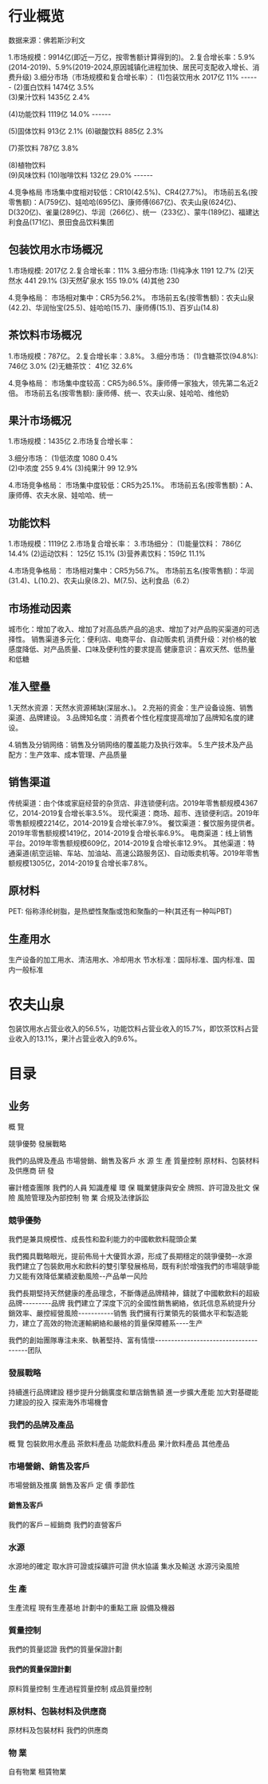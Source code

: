 # 行业概览
数据来源：佛若斯沙利文

1.市场规模：9914亿(即近一万亿，按零售额计算得到的)。
2.复合增长率：5.9%(2014-2019)、5.9%(2019-2024,原因城镇化进程加快、居民可支配收入增长、消费升级)
3.细分市场（市场规模和复合增长率）：
  (1)包装饮用水 2017亿  11%     ------ 
  (2)蛋白饮料   1474亿  3.5%     
  (3)果汁饮料   1435亿  2.4%

  (4)功能饮料   1119亿  14.0%   ------

  (5)固体饮料   913亿   2.1%
  (6)碳酸饮料   885亿   2.3%    

  (7)茶饮料     787亿   3.8%     

  (8)植物饮料   
  (9)风味饮料
  (10)咖啡饮料  132亿    29.0% ------

4.竞争格局
  市场集中度相对较低：CR10(42.5%)、CR4(27.7%)。
  市场前五名(按零售额)：A(759亿)、娃哈哈(695亿)、康师傅(667亿)、农夫山泉(624亿)、D(320亿)、雀巢(289亿)、华润（266亿）、统一（233亿）、蒙牛(189亿)、福建达利食品(171亿)、景田食品饮料集团

## 包装饮用水市场概况
1.市场规模: 2017亿
2.复合增长率：11%
3.细分市场:
  (1)纯净水          1191  12.7% 
  (2)天然水          441   29.1%
  (3)天然矿泉水       155   19.0%
  (4)其他            230   

4.竞争格局：
  市场相对集中：CR5为56.2%。
  市场前五名(按零售额)：农夫山泉(42.2)、华润怡宝(25.5)、娃哈哈(15.7)、康师傅(15.1)、百岁山(14.8)

## 茶饮料市场概况
1.市场规模：787亿。
2.复合增长率：3.8%。
3.细分市场：
  (1)含糖茶饮(94.8%): 746亿  3.0%
  (2)无糖茶饮：        41亿   32.6%

4.竞争格局：
  市场集中度较高：CR5为86.5%。康师傅一家独大，领先第二名近2倍。
  市场前五名(按零售额): 康师傅、统一、农夫山泉、娃哈哈、维他奶

## 果汁市场概况
1.市场规模：1435亿
2.市场复合增长率：

3.细分市场：
  (1)低浓度   1080   0.4%   
  (2)中浓度   255  9.4% 
  (3)纯果汁   99   12.9% 

4.市场竞争格局：
  市场集中度较低：CR5为25.1%。
  市场前五名(按零售额)：A、康师傅、农夫水泉、娃哈哈、统一

## 功能饮料
1.市场规模：1119亿
2.市场复合增长率：
3.市场细分：
  (1)能量饮料：  786亿       14.4%
  (2)运动饮料：  125亿       15.1%
  (3)营养素饮料：159亿        11.1%

4.市场竞争格局：
  市场相对集中：CR5为56.7%。
  市场前五名(按零售额)：华润(31.4)、L(10.2)、农夫山泉(8.2)、M(7.5)、达利食品（6.2）

## 市场推动因素
城市化：增加了收入、增加了对高品质产品的追求、增加了对产品购买渠道的可选择性。
销售渠道多元化：便利店、电商平台、自动贩卖机
消费升级：对价格的敏感度降低、对产品质量、口味及便利性的要求提高
健康意识：喜欢天然、低热量和低糖

## 准入壁壘
1.天然水资源：天然水资源稀缺(深层水、)。
2.充裕的资金：生产设备设施、销售渠道、品牌建设。
3.品牌知名度：消费者个性化程度提高增加了品牌知名度的建设。

4.销售及分销网络：销售及分销网络的覆盖能力及执行效率。
5.生产技术及产品配方：生产效率、成本管理、产品质量

## 销售渠道
传统渠道：由个体或家庭经营的杂货店、非连锁便利店。2019年零售额规模4367亿，2014-2019复合增长率3.5%。
现代渠道：商场、超市、连锁便利店。2019年零售额规模2214亿，2014-2019复合增长率7.9%。
餐饮渠道：餐饮服务提供者。2019年零售额规模1419亿，2014-2019复合增长率6.9%。
电商渠道：线上销售平台。2019年零售额规模609亿，2014-2019复合增长率12.9%。
其他渠道：特通渠道(航空运输、车站、加油站、高速公路服务区)、自动贩卖机等。2019年零售额规模1305亿，2014-2019复合增长率7.8%。

## 原材料
PET: 俗称涤纶树脂，是热塑性聚酯或饱和聚酯的一种(其还有一种叫PBT)

## 生產用水
生产设备的加工用水、清洁用水、冷却用水
节水标准：国际标准、国内标准、国内一般标准

# 农夫山泉
包装饮用水占营业收入的56.5%，功能饮料占营业收入的15.7%，即饮茶饮料占营业收入的13.1%，果汁占营业收入的9.6%。


# 目录
## 业务
概 覽

競爭優勢
發展戰略

我們的品牌及產品
市場營銷、銷售及客戶
水 源
生 產
質量控制
原材料、包裝材料及供應商
研 發

審計稽查團隊
我們的人員
知識產權
環 保
職業健康與安全
牌照、許可證及批文
保 險
風險管理及內部控制
物 業
合規及法律訴訟

### 競爭優勢
我們是兼具規模性、成長性和盈利能力的中國軟飲料龍頭企業

我們獨具戰略眼光，提前佈局十大優質水源，形成了長期穩定的競爭優勢--水源
我們建立了包裝飲用水和飲料的雙引擎發展格局，既有利於增強我們的市場競爭能力又能有效降低業績波動風險--产品单一风险

我們長期堅持天然健康的產品理念，不斷傳遞品牌精神，鑄就了中國軟飲料的超級品牌---------品牌
我們建立了深度下沉的全國性銷售網絡，依託信息系統提升分銷效率、嚴控經營風險-----------销售
我們擁有行業領先的裝備水平和製造能力，建立了高效的物流運輸網絡和嚴格的質量保障體系----生产

我們的創始團隊專注未來、執著堅持、富有情懷--------------------------------------团队

### 發展戰略
持續進行品牌建設
穩步提升分銷廣度和單店銷售額
進一步擴大產能
加大對基礎能力建設的投入
探索海外市場機會

### 我們的品牌及產品
概 覽
包裝飲用水產品
茶飲料產品
功能飲料產品
果汁飲料產品
其他產品

### 市場營銷、銷售及客戶
市場營銷及推廣
銷售及客戶
定 價
季節性

#### 銷售及客戶
我們的客戶－經銷商
我們的直營客戶

### 水源
水源地的確定
取水許可證或採礦許可證
供水協議
集水及輸送
水源污染風險

### 生 產
生產流程
現有生產基地
計劃中的重點工廠
設備及機器

### 質量控制
我們的質量認證
我們的質量保證計劃

#### 我們的質量保證計劃
原料質量控制
生產過程質量控制
成品質量控制

### 原材料、包裝材料及供應商
原材料及包裝材料
我們的供應商

### 物 業
自有物業
租賃物業


